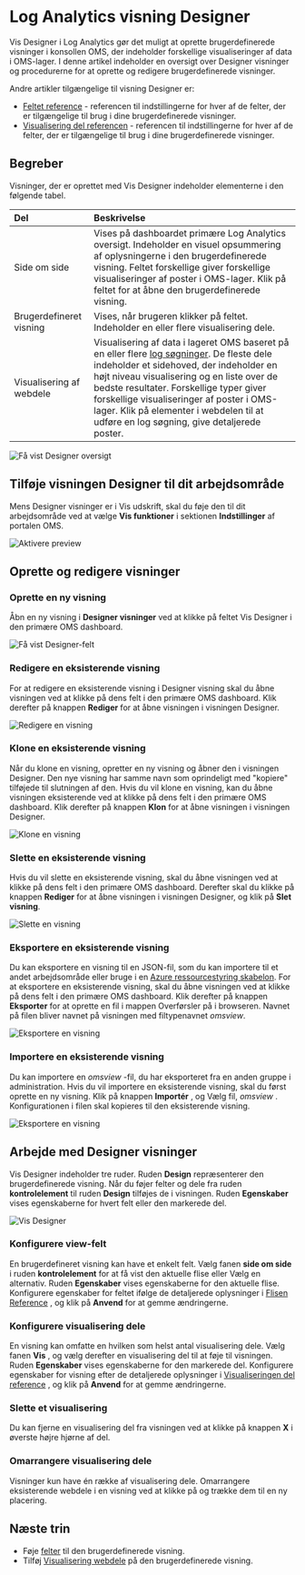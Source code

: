 <properties
    pageTitle="Log Analytics visning Designer | Microsoft Azure"
    description="Vis Designer i Log Analytics gør det muligt at oprette brugerdefinerede visninger i konsollen OMS, der indeholder forskellige visualiseringer af data i OMS-lager. I denne artikel indeholder en oversigt over Designer visninger og procedurerne for at oprette og redigere brugerdefinerede visninger."
    services="log-analytics"
    documentationCenter=""
    authors="bwren"
    manager="jwhit"
    editor=""/>

<tags
    ms.service="log-analytics"
    ms.workload="na"
    ms.tgt_pltfrm="na"
    ms.devlang="na"
    ms.topic="article"
    ms.date="09/27/2016"
    ms.author="bwren"/>

# <a name="log-analytics-view-designer"></a>Log Analytics visning Designer
Vis Designer i Log Analytics gør det muligt at oprette brugerdefinerede visninger i konsollen OMS, der indeholder forskellige visualiseringer af data i OMS-lager. I denne artikel indeholder en oversigt over Designer visninger og procedurerne for at oprette og redigere brugerdefinerede visninger.

Andre artikler tilgængelige til visning Designer er:

- [Feltet reference](log-analytics-view-designer-tiles.md) - referencen til indstillingerne for hver af de felter, der er tilgængelige til brug i dine brugerdefinerede visninger. 
- [Visualisering del referencen](log-analytics-view-designer-parts.md) - referencen til indstillingerne for hver af de felter, der er tilgængelige til brug i dine brugerdefinerede visninger. 


## <a name="concepts"></a>Begreber
Visninger, der er oprettet med Vis Designer indeholder elementerne i den følgende tabel.

| Del | Beskrivelse |
|:--|:--|
| Side om side | Vises på dashboardet primære Log Analytics oversigt.  Indeholder en visuel opsummering af oplysningerne i den brugerdefinerede visning.  Feltet forskellige giver forskellige visualiseringer af poster i OMS-lager.  Klik på feltet for at åbne den brugerdefinerede visning. |
| Brugerdefineret visning | Vises, når brugeren klikker på feltet.  Indeholder en eller flere visualisering dele. |
| Visualisering af webdele | Visualisering af data i lageret OMS baseret på en eller flere [log søgninger](log-analytics-log-searches.md).  De fleste dele indeholder et sidehoved, der indeholder en højt niveau visualisering og en liste over de bedste resultater.  Forskellige typer giver forskellige visualiseringer af poster i OMS-lager.  Klik på elementer i webdelen til at udføre en log søgning, give detaljerede poster. |

![Få vist Designer oversigt](media/log-analytics-view-designer/overview.png)

## <a name="add-view-designer-to-your-workspace"></a>Tilføje visningen Designer til dit arbejdsområde
Mens Designer visninger er i Vis udskrift, skal du føje den til dit arbejdsområde ved at vælge **Vis funktioner** i sektionen **Indstillinger** af portalen OMS.

![Aktivere preview](media/log-analytics-view-designer/preview.png)

## <a name="creating-and-editing-views"></a>Oprette og redigere visninger

### <a name="create-a-new-view"></a>Oprette en ny visning
Åbn en ny visning i **Designer visninger** ved at klikke på feltet Vis Designer i den primære OMS dashboard.

![Få vist Designer-felt](media/log-analytics-view-designer/view-designer-tile.png)

### <a name="edit-an-existing-view"></a>Redigere en eksisterende visning
For at redigere en eksisterende visning i Designer visning skal du åbne visningen ved at klikke på dens felt i den primære OMS dashboard.  Klik derefter på knappen **Rediger** for at åbne visningen i visningen Designer.

![Redigere en visning](media/log-analytics-view-designer/menu-edit.png)

### <a name="clone-an-existing-view"></a>Klone en eksisterende visning
Når du klone en visning, opretter en ny visning og åbner den i visningen Designer.  Den nye visning har samme navn som oprindeligt med "kopiere" tilføjede til slutningen af den.  Hvis du vil klone en visning, kan du åbne visningen eksisterende ved at klikke på dens felt i den primære OMS dashboard.  Klik derefter på knappen **Klon** for at åbne visningen i visningen Designer.

![Klone en visning](media/log-analytics-view-designer/edit-menu-clone.png)

### <a name="delete-an-existing-view"></a>Slette en eksisterende visning
Hvis du vil slette en eksisterende visning, skal du åbne visningen ved at klikke på dens felt i den primære OMS dashboard.  Derefter skal du klikke på knappen **Rediger** for at åbne visningen i visningen Designer, og klik på **Slet visning**.

![Slette en visning](media/log-analytics-view-designer/edit-menu-delete.png)

### <a name="export-an-existing-view"></a>Eksportere en eksisterende visning
Du kan eksportere en visning til en JSON-fil, som du kan importere til et andet arbejdsområde eller bruge i en [Azure ressourcestyring skabelon](../resource-group-authoring-templates.md).  For at eksportere en eksisterende visning, skal du åbne visningen ved at klikke på dens felt i den primære OMS dashboard.  Klik derefter på knappen **Eksporter** for at oprette en fil i mappen Overførsler på i browseren.  Navnet på filen bliver navnet på visningen med filtypenavnet *omsview*.

![Eksportere en visning](media/log-analytics-view-designer/edit-menu-export.png)

### <a name="import-an-existing-view"></a>Importere en eksisterende visning
Du kan importere en *omsview* -fil, du har eksporteret fra en anden gruppe i administration.  Hvis du vil importere en eksisterende visning, skal du først oprette en ny visning.  Klik på knappen **Importér** , og Vælg fil, *omsview* .  Konfigurationen i filen skal kopieres til den eksisterende visning.

![Eksportere en visning](media/log-analytics-view-designer/edit-menu-import.png)

## <a name="working-with-view-designer"></a>Arbejde med Designer visninger
Vis Designer indeholder tre ruder.  Ruden **Design** repræsenterer den brugerdefinerede visning.  Når du føjer felter og dele fra ruden **kontrolelement** til ruden **Design** tilføjes de i visningen.  Ruden **Egenskaber** vises egenskaberne for hvert felt eller den markerede del.

![Vis Designer](media/log-analytics-view-designer/view-designer-screenshot.png)

### <a name="configure-view-tile"></a>Konfigurere view-felt
En brugerdefineret visning kan have et enkelt felt.  Vælg fanen **side om side** i ruden **kontrolelement** for at få vist den aktuelle flise eller Vælg en alternativ.  Ruden **Egenskaber** vises egenskaberne for den aktuelle flise.  Konfigurere egenskaber for feltet ifølge de detaljerede oplysninger i [Flisen Reference](log-analytics-view-designer-tiles.md) , og klik på **Anvend** for at gemme ændringerne.

### <a name="configure-visualization-parts"></a>Konfigurere visualisering dele
En visning kan omfatte en hvilken som helst antal visualisering dele.  Vælg fanen **Vis** , og vælg derefter en visualisering del til at føje til visningen.  Ruden **Egenskaber** vises egenskaberne for den markerede del.  Konfigurere egenskaber for visning efter de detaljerede oplysninger i [Visualiseringen del reference](log-analytics-view-designer-parts.md) , og klik på **Anvend** for at gemme ændringerne.

### <a name="delete-a-visualization-part"></a>Slette et visualisering
Du kan fjerne en visualisering del fra visningen ved at klikke på knappen **X** i øverste højre hjørne af del.

### <a name="rearrange-visualization-parts"></a>Omarrangere visualisering dele
Visninger kun have én række af visualisering dele.  Omarrangere eksisterende webdele i en visning ved at klikke på og trække dem til en ny placering.


## <a name="next-steps"></a>Næste trin

- Føje [felter](log-analytics-view-designer-tiles.md) til den brugerdefinerede visning.
- Tilføj [Visualisering webdele](log-analytics-view-designer-parts.md) på den brugerdefinerede visning.
